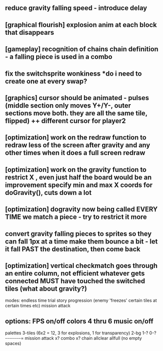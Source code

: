 reduce gravity falling speed - introduce delay
--------
[graphical flourish]
explosion anim at each block that disappears
--------
[gameplay]
recognition of chains
chain definition - a falling piece is used in a combo
--------
fix the switchsprite wonkiness
*do i need to create one at every swap?
--------
[graphics]
cursor should be animated - pulses (middle section only moves Y+/Y-, outer sections move both. they are all the same tile, flipped)
++
different cursor for player2
--------
[optimization]
work on the redraw function to redraw less of the screen after gravity and any other times when it does a full screen redraw
--------
[optimization]
work on the gravity function to restrict X , even just half the board would be an improvement
specify min and max X coords for doGravity(), cuts down a lot
--------
[optimization]
dogravity now being called EVERY TIME we match a piece - try to restrict it more
--------
convert gravity falling pieces to sprites so they can fall 1px at a time
make them bounce a bit - let it fall PAST the destination, then come back
--------
[optimization]
vertical checkmatch goes through an entire column, not efficient
whatever gets connected MUST have touched the switched tiles (what about gravity?)
--------
modes:
endless
time trial
story progression (enemy 'freezes' certain tiles at certain times etc)
mission attack

options:
FPS on/off
colors 4 thru 6
music on/off
--------
palettes
3-tiles (6x2 = 12, 3 for explosions, 1 for transparency)
2-bg
1-?
0-?
--------=
mission attack
x? combo
x? chain
allclear
allfull (no empty spaces)
